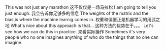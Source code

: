 This was not just any marathon
这不仅仅是一场马拉松
I am going to tell you just enough.
我会告诉你足够多的信息
The weights of the matrix and the bias,is where the machine learnig comes in.
权重和偏置正是机器学习的用武之地
What's nice about this approach is that...
这种方法的优势在于。。。
Let's see how we can do this in practice.
来看实际操作
Sometimes it's very people who no one imagines anything of who do the things that no one can imagine.
